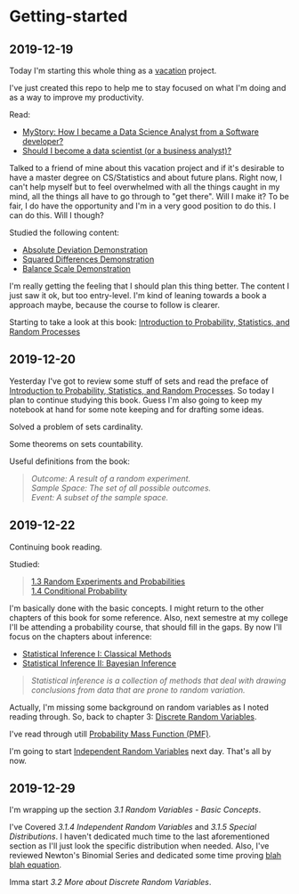 # Getting-started

## 2019-12-19

Today I'm starting this whole thing as a [vacation](https://i.chzbgr.com/original/7876465408/hD3CCA60A/) project.

I've just created this repo to help me to stay focused on what I'm doing and as a way to improve my productivity.

Read:
* [MyStory: How I became a Data Science Analyst from a Software developer?](https://www.analyticsvidhya.com/blog/2017/01/mystory-how-i-became-data-science-analyst-from-software-developer/)
* [Should I become a data scientist (or a business analyst)?](https://www.analyticsvidhya.com/blog/2014/09/become-data-scientist-business-analyst/)

Talked to a friend of mine about this vacation project and if it's desirable to have a master degree on CS/Statistics and about future plans. Right now, I can't help myself but to feel overwhelmed with all the things caught in my mind, all the things all have to go through to "get there". Will I make it? To be fair, I do have the opportunity and I'm in a very good position to do this. I can do this. Will I though?

Studied the following content:
* [Absolute Deviation Demonstration](http://onlinestatbook.com/2/summarizing_distributions/median_sim.html)
* [Squared Differences Demonstration](http://onlinestatbook.com/2/summarizing_distributions/mean_sq_sim.html)
* [Balance Scale Demonstration](http://onlinestatbook.com/2/summarizing_distributions/balance.html)

I'm really getting the feeling that I should plan this thing better. The content I just saw it ok, but too entry-level. I'm kind of leaning towards a book a approach maybe, because the course to follow is clearer.

Starting to take a look at this book: [Introduction to Probability, Statistics, and Random Processes](https://www.probabilitycourse.com/)

## 2019-12-20

Yesterday I've got to review some stuff of sets and read the preface of [Introduction to Probability, Statistics, and Random Processes](https://www.probabilitycourse.com/). So today I plan to continue studying this book. Guess I'm also going to keep my notebook at hand for some note keeping and for drafting some ideas.


Solved a problem of sets cardinality.

Some theorems on sets countability.

Useful definitions from the book:
>_Outcome: A result of a random experiment._  
>_Sample Space: The set of all possible outcomes._  
>_Event: A subset of the sample space._

## 2019-12-22

Continuing book reading.

Studied:

>[1.3 Random Experiments and Probabilities](https://www.probabilitycourse.com/chapter1/1_3_1_random_experiments.php)  
>[1.4 Conditional Probability](https://www.probabilitycourse.com/chapter1/1_4_0_conditional_probability.php)  

I'm basically done with the basic concepts. I might return to the other chapters of this book for some reference. Also, next semestre at my college I'll be attending a probability course, that should fill in the gaps. By now I'll focus on the chapters about inference:
* [Statistical Inference I: Classical Methods](https://www.probabilitycourse.com/chapter8/8_1_0_intro.php)
* [Statistical Inference II: Bayesian Inference](https://www.probabilitycourse.com/chapter9/9_1_0_bayesian_inference.php)

>_Statistical inference is a collection of methods that deal with drawing conclusions from data that are prone to random variation._

Actually, I'm missing some background on random variables as I noted reading through. So, back to chapter 3: [Discrete Random Variables](https://www.probabilitycourse.com/chapter3/3_1_1_random_variables.php). 

I've read through utill [Probability Mass Function (PMF)](https://www.probabilitycourse.com/chapter3/3_1_3_pmf.php).

I'm going to start [Independent Random Variables](https://www.probabilitycourse.com/chapter3/3_1_4_independent_random_var.php) next day. That's all by now.

## 2019-12-29

I'm wrapping up the section _3.1 Random Variables - Basic Concepts_.

I've Covered _3.1.4 Independent Random Variables_ and _3.1.5 Special Distributions_. I haven't dedicated much time to the last aforementioned section as I'll just look the specific distribution when needed. Also, I've reviewed Newton's Binomial Series and dedicated some time proving [blah blah equation](http://www.sciweavers.org/tex2img.php?eq=%5Cbinom%7Bn%7D%7Bk%7D%20%3D%20%5Cbinom%7Bn%20-%201%7D%7Bk%20-%201%7D%20%2B%20%5Cbinom%7Bn%20-%201%7D%7Bk%7D&bc=White&fc=Black&im=jpg&fs=12&ff=arev&edit=0).

Imma start _3.2 More about Discrete Random Variables_.


